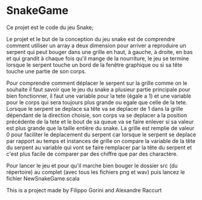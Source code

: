# SnakeGame

Ce projet est le code du jeu Snake;

Le projet et le but de la conception du jeu snake est de comprendre comment utiliser un array a deux dimension pour arriver a reproduire un serpent qui peut bouger dans une grille en haut, à gauche, à droite, en bas et qui grandit à chaque fois qu'il mange de la nourriture, le jeu se termine lorsque le serpent touche un bord de la fenêtre graphique ou si sa tête touche une partie de son corps.


Pour comprendre comment déplacer le serpent sur la grille comme on le souhaite il faut savoir que le jeu du snake a plusieur partie principale pour bien fonctionner, il faut une variable pour la tete (égale a 1) et une variable pour le corps qui sera toujours plus grande ou egale que celle de la tete. Lorsque le serpent se deplace sa tête va se deplacer de 1 dans la grille dépendant de la direction choisie, son corps va se deplacer a la position précédente de la tete et le bout de sa queue va se faire enlever si sa valeur est plus grande que la taille entière du snake. La grille est remplie de valeur 0 pour faciliter le deplacement du serpent car lorsque le serpent se deplace par rapport au temps et instances de grille on compare la variable de la tête du serpent au variable qui vont se faire remplacer par la tête du serpent et c'est plus facile de comparer par des chiffre que par des charactère.   


Pour lancer le jeu et pour qu'il marche bien bouger le dossier src (du répertoire) au complet (avec tous les fichiers png et wav) puis lancez le fichier NewSnakeGame.scala





This is a project made by Filippo Gorini and Alexandre Raccurt 
